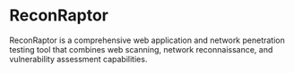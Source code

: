 # ReconRaptor
ReconRaptor is a comprehensive web application and network penetration testing tool that combines web scanning, network reconnaissance, and vulnerability assessment capabilities.
